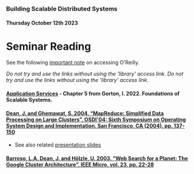 ### Building Scalable Distributed Systems
#### Thursday October 12th 2023

# Seminar Reading

See the following [important note](https://github.com/alexcasper/NCHCS767/blob/main/docs/main_accessoreilly) on accessing O'Reilly.

*Do not try and use the links without using the 'library' access link.*
*Do not try and use the links without using the 'library' access link.*

#### [Application Services](https://learning.oreilly.com/library/view/foundations-of-scalable/9781098106058/ch05.html) - Chapter 5 from Gorton, I. 2022. Foundations of Scalable Systems.

#### [Dean, J. and Ghemawat, S. 2004. “MapReduce: Simplified Data Processing on Large Clusters”. OSDI'04: Sixth Symposium on Operating System Design and Implementation, San Francisco, CA (2004), pp. 137-150](https://research.google/pubs/pub62/)

- See also related [presentation slides](https://research.google.com/archive/mapreduce-osdi04-slides/index.html)

#### [Barroso, L.A. Dean, J. and Hölzle, U. 2003. “Web Search for a Planet: The Google Cluster Architecture”. IEEE Micro, vol. 23, pp. 22-28](https://research.google/pubs/pub49/)